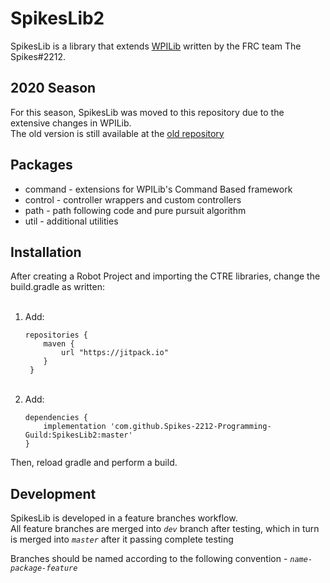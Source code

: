# SpikesLib2

SpikesLib is a library that extends [WPILib](https://github.com/wpilibsuite/allwpilib) written by the FRC team The Spikes#2212.


## 2020 Season

For this season, SpikesLib was moved to this repository due to the extensive changes in WPILib. <br>
The old version is still available at the [old repository](https://github.com/Spikes-2212-Programming-Guild/SpikesLib)


## Packages

- command - extensions for WPILib's Command Based framework
- control - controller wrappers and custom controllers
- path - path following code and pure pursuit algorithm
- util - additional utilities


## Installation
After creating a Robot Project and importing the CTRE libraries, change the build.gradle as written:<br><br>

1. Add: <br>
   ```
   repositories {
       maven { 
           url "https://jitpack.io"
       }
    }
   ```
   <br>
2. Add: <br>
   ```
   dependencies {
       implementation 'com.github.Spikes-2212-Programming-Guild:SpikesLib2:master'
   } 
   ```
Then, reload gradle and perform a build.

## Development

SpikesLib is developed in a feature branches workflow. <br>
All feature branches are merged into _```dev```_ branch after testing, which in turn is merged into 
_```master```_ after it passing complete testing <br>

Branches should be named according to the following convention - _```name-package-feature```_
